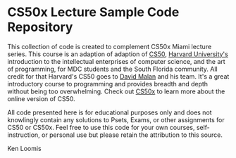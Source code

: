 # CS50x Lecture Sample Code Repository
This collection of code is created to complement CS50x Miami lecture series.
This course is an adaption of adaption of [CS50](https://www.cs50.net), [Harvard University's](http://www.harvard.edu)
introduction to the intellectual enterprises of computer science, and the art of programming,
for MDC students and the South Florida community. All credit for that Harvard's CS50 goes to
[David Malan](https://cs.harvard.edu/malan/) and his team. It's a great introductory course to
programming and provides breadth and depth without being too overwhelming. Check out
[CS50x](https://www.edx.org/course/cs50s-introduction-to-computer-science) to learn more about
the online version of CS50.

All code presented here is for educational purposes only and does not knowlingly contain any solutions
to Psets, Exams, or other assignments for CS50 or CS50x. Feel free to use this code for your own
courses, self-instruction, or personal use but please retain the attribution to this source.

Ken Loomis